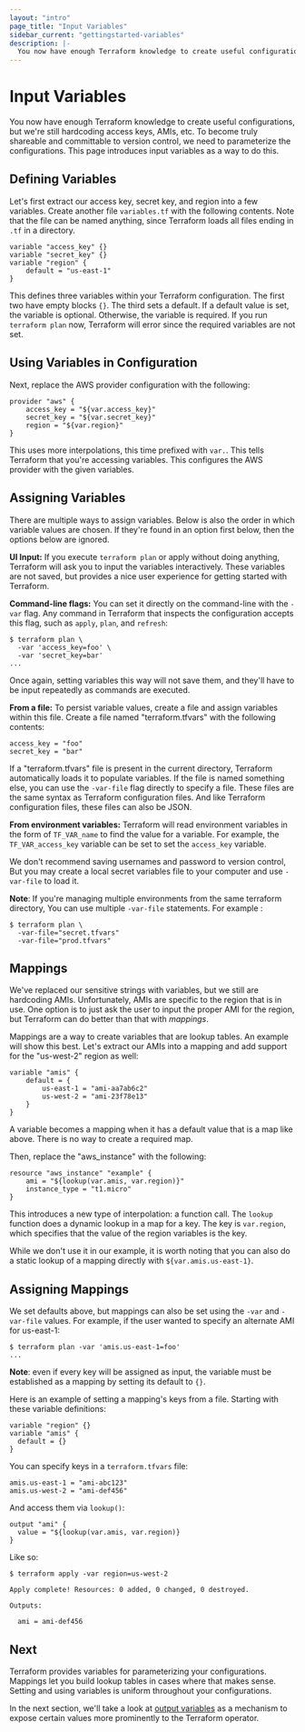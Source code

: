 ```yaml
---
layout: "intro"
page_title: "Input Variables"
sidebar_current: "gettingstarted-variables"
description: |-
  You now have enough Terraform knowledge to create useful configurations, but we're still hardcoding access keys, AMIs, etc. To become truly shareable and committable to version control, we need to parameterize the configurations. This page introduces input variables as a way to do this.
---
```


# Input Variables

You now have enough Terraform knowledge to create useful
configurations, but we're still hardcoding access keys,
AMIs, etc. To become truly shareable and committable to version
control, we need to parameterize the configurations. This page
introduces input variables as a way to do this.

## Defining Variables

Let's first extract our access key, secret key, and region
into a few variables. Create another file `variables.tf` with
the following contents. Note that the file can be named anything,
since Terraform loads all files ending in `.tf` in a directory.

```
variable "access_key" {}
variable "secret_key" {}
variable "region" {
	default = "us-east-1"
}
```

This defines three variables within your Terraform configuration.
The first two have empty blocks `{}`. The third sets a default. If
a default value is set, the variable is optional. Otherwise, the
variable is required. If you run `terraform plan` now, Terraform will
error since the required variables are not set.

## Using Variables in Configuration

Next, replace the AWS provider configuration with the following:

```
provider "aws" {
	access_key = "${var.access_key}"
	secret_key = "${var.secret_key}"
	region = "${var.region}"
}
```

This uses more interpolations, this time prefixed with `var.`. This
tells Terraform that you're accessing variables. This configures
the AWS provider with the given variables.

## Assigning Variables

There are multiple ways to assign variables. Below is also the order
in which variable values are chosen. If they're found in an option first
below, then the options below are ignored.

**UI Input:** If you execute `terraform plan` or apply without doing
anything, Terraform will ask you to input the variables interactively.
These variables are not saved, but provides a nice user experience for
getting started with Terraform.

**Command-line flags:** You can set it directly on the command-line with the
`-var` flag. Any command in Terraform that inspects the configuration
accepts this flag, such as `apply`, `plan`, and `refresh`:

```
$ terraform plan \
  -var 'access_key=foo' \
  -var 'secret_key=bar'
...
```

Once again, setting variables this way will not save them, and they'll
have to be input repeatedly as commands are executed.

**From a file:** To persist variable values, create
a file and assign variables within this file. Create a file named
"terraform.tfvars" with the following contents:

```
access_key = "foo"
secret_key = "bar"
```

If a "terraform.tfvars" file is present in the current directory,
Terraform automatically loads it to populate variables. If the file is
named something else, you can use the `-var-file` flag directly to
specify a file. These files are the same syntax as Terraform configuration
files. And like Terraform configuration files, these files can also be JSON.

**From environment variables:** Terraform will read environment variables
in the form of `TF_VAR_name` to find the value for a variable. For example,
the `TF_VAR_access_key` variable can be set to set the `access_key` variable.

We don't recommend saving usernames and password to version control, But you
may create a local secret variables file to your computer and use
`-var-file` to load it.

**Note**: If you're managing multiple environments from the same terraform
directory, You can use multiple `-var-file` statements. For example :

```
$ terraform plan \
  -var-file="secret.tfvars"
  -var-file="prod.tfvars"
```

<a id="mappings"></a>
## Mappings

We've replaced our sensitive strings with variables, but we still
are hardcoding AMIs. Unfortunately, AMIs are specific to the region
that is in use. One option is to just ask the user to input the proper
AMI for the region, but Terraform can do better than that with
_mappings_.

Mappings are a way to create variables that are lookup tables. An example
will show this best. Let's extract our AMIs into a mapping and add
support for the "us-west-2" region as well:

```
variable "amis" {
	default = {
		us-east-1 = "ami-aa7ab6c2"
		us-west-2 = "ami-23f78e13"
	}
}
```

A variable becomes a mapping when it has a default value that is a
map like above. There is no way to create a required map.

Then, replace the "aws\_instance" with the following:

```
resource "aws_instance" "example" {
	ami = "${lookup(var.amis, var.region)}"
	instance_type = "t1.micro"
}
```

This introduces a new type of interpolation: a function call. The
`lookup` function does a dynamic lookup in a map for a key. The
key is `var.region`, which specifies that the value of the region
variables is the key.

While we don't use it in our example, it is worth noting that you
can also do a static lookup of a mapping directly with
`${var.amis.us-east-1}`.

<a id="assigning-mappings"></a>
## Assigning Mappings

We set defaults above, but mappings can also be set using the `-var` and
`-var-file` values. For example, if the user wanted to specify an alternate AMI
for us-east-1:

```
$ terraform plan -var 'amis.us-east-1=foo'
...
```

**Note**: even if every key will be assigned as input, the variable must be
established as a mapping by setting its default to `{}`.

Here is an example of setting a mapping's keys from a file. Starting with these
variable definitions:

```
variable "region" {}
variable "amis" {
  default = {}
}
```

You can specify keys in a `terraform.tfvars` file:

```
amis.us-east-1 = "ami-abc123"
amis.us-west-2 = "ami-def456"
```

And access them via `lookup()`:

```
output "ami" {
  value = "${lookup(var.amis, var.region)}
}
```

Like so:

```
$ terraform apply -var region=us-west-2

Apply complete! Resources: 0 added, 0 changed, 0 destroyed.

Outputs:

  ami = ami-def456

```

## Next

Terraform provides variables for parameterizing your configurations.
Mappings let you build lookup tables in cases where that makes sense.
Setting and using variables is uniform throughout your configurations.

In the next section, we'll take a look at
[output variables](/intro/getting-started/outputs.html) as a mechanism
to expose certain values more prominently to the Terraform operator.
